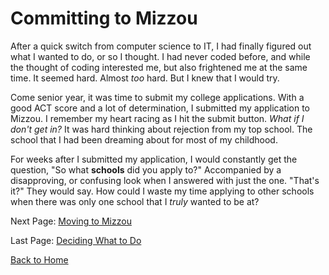 # Committing to Mizzou

After a quick switch from computer science to IT, I had finally figured out what I wanted to do, or so I thought. I had never coded before, and while the thought of coding interested me, but also frightened me at the same time. It seemed hard. Almost *too* hard. But I knew that I would try. 

Come senior year, it was time to submit my college applications. With a good ACT score and a lot of determination, I submitted my application to Mizzou. I remember my heart racing as I hit the submit button. *What if I don't get in?* It was hard thinking about rejection from my top school. The school that I had been dreaming about for most of my childhood.

For weeks after I submitted my application, I would constantly get the question, "So what **schools** did you apply to?" Accompanied by a disapproving, or confusing look when I answered with just the one. "That's it?" They would say. How could I waste my time applying to other schools when there was only one school that I *truly* wanted to be at?

Next Page: [Moving to Mizzou](page4.md)

Last Page: [Deciding What to Do](page2.md)

[Back to Home](README.md)

